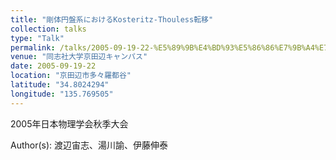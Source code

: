 ```yaml
---
title: "剛体円盤系におけるKosteritz-Thouless転移"
collection: talks
type: "Talk"
permalink: /talks/2005-09-19-22-%E5%89%9B%E4%BD%93%E5%86%86%E7%9B%A4%E7%B3%BB%E3%81%AB%E3%81%8A%E3%81%91%E3%82%8BKosteritz-T
venue: "同志社大学京田辺キャンパス"
date: 2005-09-19-22
location: "京田辺市多々羅都谷"
latitude: "34.8024294"
longitude: "135.769505"
---
```


2005年日本物理学会秋季大会

Author(s): 渡辺宙志、湯川諭、伊藤伸泰
